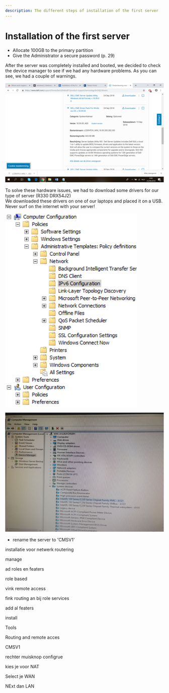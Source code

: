 ```yaml
---
description: The different steps of installation of the first server
---
```


# Installation of the first server

* Allocate 100GB to the primary partition
* Give the Administrator a secure password \(p. 29\)

After the server was completely installed and booted, we decided to check the device manager to see if we had any hardware problems. As you can see, we had a couple of warnings. 

![Hardware problems](.gitbook/assets/image%20%282%29.png)

To solve these hardware issues, we had to download some drivers for our type of server \(R330 DRX54J2\)  
We downloaded these drivers on one of our laptops and placed it on a USB.  
Never surf on the internet with your server!

![Driver pack for Windows OS](.gitbook/assets/image%20%281%29.png)

![No more hardware problems.](.gitbook/assets/image.png)



* rename the server to 'CMSV1'





installatie voor netwerk routering

manage

ad roles en featers

role based

vink remote access



fink routing an bij role services

add al featers

install



Tools

Routing and remote acces

CMSV1

rechter muisknop configrue





kies je voor NAT 



Select je WAN

NExt dan LAN





